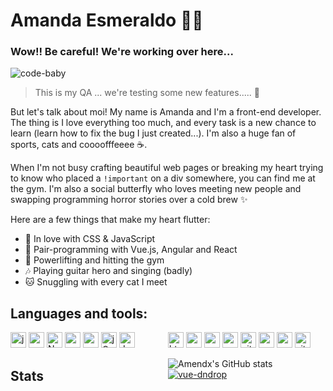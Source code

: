 # Amanda Esmeraldo :woman_technologist:

### Wow!! Be careful! We're working over here...

![code-baby](https://i.pinimg.com/originals/c3/2b/fa/c32bfa16bcf864e478d3ddfe32440268.gif)
> This is my QA ... we're testing some new features..... :dizzy:

But let's talk about moi! My name is Amanda and I'm a front-end developer. The thing is I love everything too much, and every task is a new chance to learn (learn how to fix the bug I just created...).
I'm also a huge fan of sports, cats and coooofffeeee :coffee:.

When I'm not busy crafting beautiful web pages or breaking my heart trying to know who placed a `!important` on a div somewhere, you can find me at the gym. I'm also a social butterfly who loves meeting new people and swapping programming horror stories over a cold brew ✨

Here are a few things that make my heart flutter:

- :green_heart: In love with CSS & JavaScript
- :ghost: Pair-programming with Vue.js, Angular and React
- :muscle: Powerlifting and hitting the gym
- :notes: Playing guitar hero and singing (badly)
- :cat: Snuggling with every cat I meet

## Languages and tools:

<div style="display: grid; grid-template-columns: repeat(2, 1fr);">
        <div>
            <img height="25" src="https://img.shields.io/badge/JavaScript-323330?style=for-the-badge&logo=javascript&logoColor=F7DF1E" alt="javascript" title="JavaScript " />
            <img height="25" src="https://img.shields.io/badge/Vue.js-35495E?style=for-the-badge&logo=vuedotjs&logoColor=4FC08D" alt="vue" title="Vue " />
            <img height="25" src="https://img.shields.io/badge/nuxt.js-00C58E?style=for-the-badge&logo=nuxtdotjs&logoColor=white" alt="NuxtJs" title="NuxtJs " />
            <img height="25" src="https://img.shields.io/badge/Angular-DD0031?style=for-the-badge&logo=angular&logoColor=white" alt="angular" title="Angular " />
            <img height="25" src="https://img.shields.io/badge/React-20232A?style=for-the-badge&logo=react&logoColor=61DAFB" alt="react" title="React " />
            <img height="25" src="https://img.shields.io/badge/jQuery-0769AD?style=for-the-badge&logo=jquery&logoColor=white" alt="jQuery" title="jQuery " />
            <img height="25" src="https://img.shields.io/badge/Jest-C21325?style=for-the-badge&logo=jest&logoColor=white" alt="Jest" title="Jest " />
         </div>
         <div>
            <img height="25" src="https://img.shields.io/badge/HTML5-E34F26?style=for-the-badge&logo=html5&logoColor=white" alt="html" title="HTML " />
            <img height="25" src="https://img.shields.io/badge/CSS3-1572B6?style=for-the-badge&logo=css3&logoColor=white" alt="css" title="CSS " />
            <img height="25" src="https://img.shields.io/badge/Sass-CC6699?style=for-the-badge&logo=sass&logoColor=white" alt="sass" title="Sass " />
            <img height="25" src="https://img.shields.io/badge/Node.js-339933?style=for-the-badge&logo=nodedotjs&logoColor=white" alt="nodejs" title="Node.js " />
            <img height="25" src="https://img.shields.io/badge/GitHub-100000?style=for-the-badge&logo=github&logoColor=white" alt="git" title="Git " />
            <img height="25" src="https://img.shields.io/badge/npm-CB3837?style=for-the-badge&logo=npm&logoColor=white" alt="npm" title="npm " />
            <img height="25" src="https://img.shields.io/badge/Yarn-2C8EBB?style=for-the-badge&logo=yarn&logoColor=white" alt="yarn" title="Yarn " />
            <img height="25" src="https://img.shields.io/badge/Vite-B73BFE?style=for-the-badge&logo=vite&logoColor=FFD62E" alt="vite" title="Vite " />
  </div>

  ## Stats

  ![Amendx's GitHub stats](https://github-readme-stats.vercel.app/api?username=amendx&show_icons=true)
    [![vue-dndrop](https://github-readme-stats.vercel.app/api/pin/?username=amendx&repo=vue-dndrop)](https://github.com/amendx/vue-dndrop)
